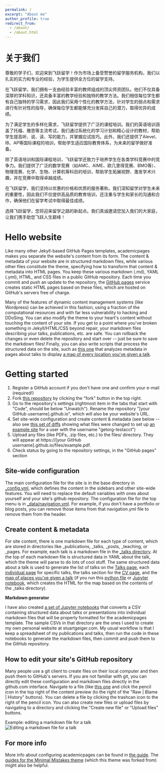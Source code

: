 ```yaml
---
permalink: /
excerpt: "About me"
author_profile: true
redirect_from: 
  - /about/
  - /about.html
---
```


关于我们
======
尊敬的学子们，欢迎来到飞跃留学！作为市场上备受赞誉的留学服务机构，我们以扎实的实力和专业的经验，为学生提供全方位的留学支持。

在飞跃留学，我们拥有一支由经验丰富的教师组成的顶尖师资团队。他们不仅具备深厚的学科知识，还具备丰富的教学经验和独特的教学方法。我们相信每位学生都有自己独特的学习需求，因此我们采用个性化的教学方法，针对学生的弱点和需求进行有针对性的指导，确保每位学生都能够充分发挥自己的潜力，取得优异的成绩。

为了满足学生的多样化需求，飞跃留学提供了广泛的课程培训。我们的英语培训涵盖了托福、雅思等主流考试，我们通过系统化的学习计划和精心设计的教材，帮助学生提高听、说、读、写的能力，并掌握应试技巧。此外，我们还提供了Alevel、IB、AP等国际课程的培训，帮助学生适应国际教育体系，为未来的留学做好准备。

除了英语培训和国际课程培训，飞跃留学还致力于培养学生在各类学科竞赛中的竞争力。我们提供了广泛的数学竞赛（如AMC、AIME、欧几里得竞赛、BMO等）、物理竞赛、化学、生物、计算机等科目的培训，帮助学生拓展视野、激发学术兴趣，并在竞赛中取得卓越成绩。

在飞跃留学，我们坚持以优惠的价格和优质的服务著称。我们深知留学对学生未来的重要性，因此我们不仅提供高品质的教育培训，还注重与学生和家长的沟通和合作，确保他们在留学考试中取得最佳成绩。

选择飞跃留学，您将迎来留学之路的新起点。我们真诚邀请您加入我们的大家庭，让我们携手助您飞跃人生巅峰！

Hello website
======
Like many other Jekyll-based GitHub Pages templates, academicpages makes you separate the website's content from its form. The content & metadata of your website are in structured markdown files, while various other files constitute the theme, specifying how to transform that content & metadata into HTML pages. You keep these various markdown (.md), YAML (.yml), HTML, and CSS files in a public GitHub repository. Each time you commit and push an update to the repository, the [GitHub pages](https://pages.github.com/) service creates static HTML pages based on these files, which are hosted on GitHub's servers free of charge.

Many of the features of dynamic content management systems (like Wordpress) can be achieved in this fashion, using a fraction of the computational resources and with far less vulnerability to hacking and DDoSing. You can also modify the theme to your heart's content without touching the content of your site. If you get to a point where you've broken something in Jekyll/HTML/CSS beyond repair, your markdown files describing your talks, publications, etc. are safe. You can rollback the changes or even delete the repository and start over -- just be sure to save the markdown files! Finally, you can also write scripts that process the structured data on the site, such as [this one](https://github.com/academicpages/academicpages.github.io/blob/master/talkmap.ipynb) that analyzes metadata in pages about talks to display [a map of every location you've given a talk](https://academicpages.github.io/talkmap.html).

Getting started
======
1. Register a GitHub account if you don't have one and confirm your e-mail (required!)
1. Fork [this repository](https://github.com/academicpages/academicpages.github.io) by clicking the "fork" button in the top right. 
1. Go to the repository's settings (rightmost item in the tabs that start with "Code", should be below "Unwatch"). Rename the repository "[your GitHub username].github.io", which will also be your website's URL.
1. Set site-wide configuration and create content & metadata (see below -- also see [this set of diffs](http://archive.is/3TPas) showing what files were changed to set up [an example site](https://getorg-testacct.github.io) for a user with the username "getorg-testacct")
1. Upload any files (like PDFs, .zip files, etc.) to the files/ directory. They will appear at https://[your GitHub username].github.io/files/example.pdf.  
1. Check status by going to the repository settings, in the "GitHub pages" section

Site-wide configuration
------
The main configuration file for the site is in the base directory in [_config.yml](https://github.com/academicpages/academicpages.github.io/blob/master/_config.yml), which defines the content in the sidebars and other site-wide features. You will need to replace the default variables with ones about yourself and your site's github repository. The configuration file for the top menu is in [_data/navigation.yml](https://github.com/academicpages/academicpages.github.io/blob/master/_data/navigation.yml). For example, if you don't have a portfolio or blog posts, you can remove those items from that navigation.yml file to remove them from the header. 

Create content & metadata
------
For site content, there is one markdown file for each type of content, which are stored in directories like _publications, _talks, _posts, _teaching, or _pages. For example, each talk is a markdown file in the [_talks directory](https://github.com/academicpages/academicpages.github.io/tree/master/_talks). At the top of each markdown file is structured data in YAML about the talk, which the theme will parse to do lots of cool stuff. The same structured data about a talk is used to generate the list of talks on the [Talks page](https://academicpages.github.io/talks), each [individual page](https://academicpages.github.io/talks/2012-03-01-talk-1) for specific talks, the talks section for the [CV page](https://academicpages.github.io/cv), and the [map of places you've given a talk](https://academicpages.github.io/talkmap.html) (if you run this [python file](https://github.com/academicpages/academicpages.github.io/blob/master/talkmap.py) or [Jupyter notebook](https://github.com/academicpages/academicpages.github.io/blob/master/talkmap.ipynb), which creates the HTML for the map based on the contents of the _talks directory).

**Markdown generator**

I have also created [a set of Jupyter notebooks](https://github.com/academicpages/academicpages.github.io/tree/master/markdown_generator
) that converts a CSV containing structured data about talks or presentations into individual markdown files that will be properly formatted for the academicpages template. The sample CSVs in that directory are the ones I used to create my own personal website at stuartgeiger.com. My usual workflow is that I keep a spreadsheet of my publications and talks, then run the code in these notebooks to generate the markdown files, then commit and push them to the GitHub repository.

How to edit your site's GitHub repository
------
Many people use a git client to create files on their local computer and then push them to GitHub's servers. If you are not familiar with git, you can directly edit these configuration and markdown files directly in the github.com interface. Navigate to a file (like [this one](https://github.com/academicpages/academicpages.github.io/blob/master/_talks/2012-03-01-talk-1.md) and click the pencil icon in the top right of the content preview (to the right of the "Raw | Blame | History" buttons). You can delete a file by clicking the trashcan icon to the right of the pencil icon. You can also create new files or upload files by navigating to a directory and clicking the "Create new file" or "Upload files" buttons. 

Example: editing a markdown file for a talk
![Editing a markdown file for a talk](/images/editing-talk.png)

For more info
------
More info about configuring academicpages can be found in [the guide](https://academicpages.github.io/markdown/). The [guides for the Minimal Mistakes theme](https://mmistakes.github.io/minimal-mistakes/docs/configuration/) (which this theme was forked from) might also be helpful.
